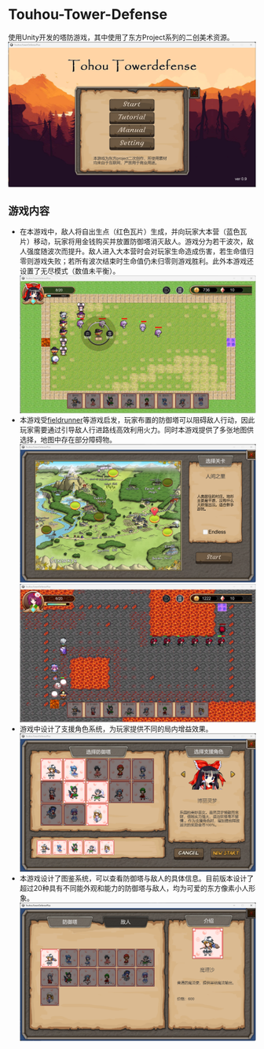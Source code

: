 # Touhou-Tower-Defense
使用Unity开发的塔防游戏，其中使用了东方Project系列的二创美术资源。  
![](ttd_images/ttd_0.png)
## 游戏内容
* 在本游戏中，敌人将自出生点（红色瓦片）生成，并向玩家大本营（蓝色瓦片）移动，玩家将用金钱购买并放置防御塔消灭敌人。游戏分为若干波次，敌人强度随波次而提升。敌人进入大本营时会对玩家生命造成伤害，若生命值归零则游戏失败；若所有波次结束时生命值仍未归零则游戏胜利。此外本游戏还设置了无尽模式（数值未平衡）。
  ![](ttd_images/ttd_0_0.png)
* 本游戏受[fieldrunner](https://en.wikipedia.org/wiki/Fieldrunners)等游戏启发，玩家布置的防御塔可以阻碍敌人行动，因此玩家需要通过引导敌人行进路线高效利用火力。同时本游戏提供了多张地图供选择，地图中存在部分障碍物。
  ![](ttd_images/ttd_1_1.png)
  ![](ttd_images/ttd_0_1.png)
* 游戏中设计了支援角色系统，为玩家提供不同的局内增益效果。
  ![](ttd_images/ttd_1_2.png)
* 本游戏设计了图鉴系统，可以查看防御塔与敌人的具体信息。目前版本设计了超过20种具有不同能外观和能力的防御塔与敌人，均为可爱的东方像素小人形象。
  ![](ttd_images/ttd_1_0.png)

